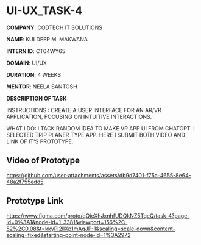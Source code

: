 # UI-UX_TASK-4

**COMPANY**: CODTECH IT SOLUTIONS

**NAME**: KULDEEP M. MAKWANA

**INTERN ID**: CT04WY65

**DOMAIN**: UI/UX

**DURATION**: 4 WEEKS

**MENTOR**: NEELA SANTOSH

**DESCRIPTION OF TASK**

INSTRUCTIONS : CREATE A USER INTERFACE FOR AN AR/VR APPLICATION, FOCUSING ON INTUITIVE INTERACTIONS.

WHAT I DO: I TACK RANDOM IDEA TO MAKE VR APP UI FROM CHATGPT. I SELECTED TRIP PLANER TYPE APP. HERE I SUBMIT BOTH VIDEO AND LINK OF IT'S PROTOTYPE. 

## Video of Prototype

https://github.com/user-attachments/assets/db9d7401-f75a-4655-8e64-48a2f755edd5

## Prototype Link

https://www.figma.com/proto/qQieXhJxnhfUDQkNZ5TqeQ/task-4?page-id=0%3A1&node-id=1-3381&viewport=156%2C-52%2C0.08&t=kkyPi2llXp1mAqJP-1&scaling=scale-down&content-scaling=fixed&starting-point-node-id=1%3A2972
